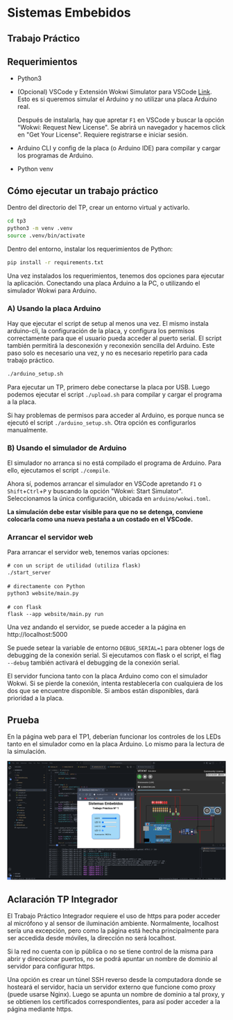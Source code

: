 # Sistemas Embebidos

## Trabajo Práctico

## Requerimientos

- Python3

- (Opcional) VSCode y Extensión Wokwi Simulator para VSCode [Link](https://marketplace.visualstudio.com/items?itemName=wokwi.wokwi-vscode). Esto es si queremos simular el Arduino y no utilizar una placa Arduino real.
    
    Después de instalarla, hay que apretar `F1` en VSCode y buscar la opción "Wokwi: Request New License". Se abrirá un navegador y hacemos click en "Get Your License". Requiere registrarse e iniciar sesión.

- Arduino CLI y config de la placa (o Arduino IDE) para compilar y cargar los programas de Arduino.

- Python venv


## Cómo ejecutar un trabajo práctico

Dentro del directorio del TP, crear un entorno virtual y activarlo.

```bash
cd tp3
python3 -m venv .venv
source .venv/bin/activate
```

Dentro del entorno, instalar los requerimientos de Python:

```bash
pip install -r requirements.txt
```

Una vez instalados los requerimientos, tenemos dos opciones para ejecutar la aplicación. Conectando una placa Arduino a la PC, o utilizando el simulador Wokwi para Arduino.


### A) Usando la placa Arduino

Hay que ejecutar el script de setup al menos una vez. El mismo instala arduino-cli, la configuración de la placa, y configura los permisos correctamente para que el usuario pueda acceder al puerto serial. El script también permitirá la desconexión y reconexión sencilla del Arduino.  Este paso solo es necesario una vez, y no es necesario repetirlo para cada trabajo práctico.

```bash
./arduino_setup.sh
```

Para ejecutar un TP, primero debe conectarse la placa por USB. Luego podemos ejecutar el script `./upload.sh` para compilar y cargar el programa a la placa.

Si hay problemas de permisos para acceder al Arduino, es porque nunca se ejecutó el script `./arduino_setup.sh`. Otra opción es configurarlos manualmente.


### B) Usando el simulador de Arduino

El simulador no arranca si no está compilado el programa de Arduino. Para ello, ejecutamos el script `./compile`.

Ahora sí, podemos arrancar el simulador en VSCode apretando `F1` o `Shift`+`Ctrl`+`P` y buscando la opción "Wokwi: Start Simulator". Seleccionamos la única configuración, ubicada en `arduino/wokwi.toml`.

**La simulación debe estar visible para que no se detenga, conviene colocarla como una nueva pestaña a un costado en el VSCode.**


### Arrancar el servidor web

Para arrancar el servidor web, tenemos varias opciones:

```
# con un script de utilidad (utiliza flask)
./start_server

# directamente con Python
python3 website/main.py

# con flask
flask --app website/main.py run
```

Una vez andando el servidor, se puede acceder a la página en http://localhost:5000

Se puede setear la variable de entorno `DEBUG_SERIAL=1` para obtener logs de debugging de la conexión serial. Si ejecutamos con flask o el script, el flag `--debug` también activará el debugging de la conexión serial.

El servidor funciona tanto con la placa Arduino como con el simulador Wokwi. Si se pierde la conexión, intenta restablecerla con cualquiera de los dos que se encuentre disponible. Si ambos están disponibles, dará prioridad a la placa.

## Prueba

En la página web para el TP1, deberían funcionar los controles de los LEDs tanto en el simulador como en la placa Arduino. Lo mismo para la lectura de la simulación.

![screenshot del entorno](./img/screenshot.png)


## Aclaración TP Integrador

El Trabajo Práctico Integrador requiere el uso de https para poder acceder al micrófono y al sensor de iluminación ambiente. Normalmente, localhost sería una excepción, pero como la página está hecha principalmente para ser accedida desde móviles, la dirección no será localhost.

Si la red no cuenta con ip pública o no se tiene control de la misma para abrir y direccionar puertos, no se podrá apuntar un nombre de dominio al servidor para configurar https.

Una opción es crear un túnel SSH reverso desde la computadora donde se hosteará el servidor, hacia un servidor externo que funcione como proxy (puede usarse Nginx). Luego se apunta un nombre de dominio a tal proxy, y se obtienen los certificados correspondientes, para así poder acceder a la página mediante https.

